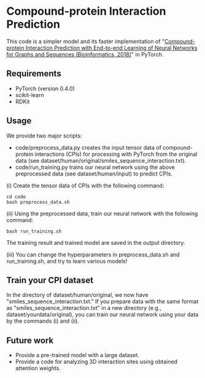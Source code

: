 # Compound-protein Interaction Prediction

This code is a simpler model and its faster implementation of
"[Compound-protein Interaction Prediction with End-to-end Learning of Neural Networks for Graphs and Sequences (Bioinformatics, 2018)](https://academic.oup.com/bioinformatics/advance-article-abstract/doi/10.1093/bioinformatics/bty535/5050020?redirectedFrom=PDF)" in PyTorch.


## Requirements

- PyTorch (version 0.4.0)
- scikit-learn
- RDKit


## Usage

We provide two major scripts:

- code/preprocess_data.py creates the input tensor data of compound-protein interactions (CPIs)
for processing with PyTorch from the original data
(see dataset/human/original/smiles_sequence_interaction.txt).
- code/run_training.py trains our neural network using the above preprocessed data (see dataset/human/input) to predict CPIs.

(i) Create the tensor data of CPIs with the following command:
```
cd code
bash preprocess_data.sh
```

(ii) Using the preprocessed data, train our neural network with the following command:
```
bash run_training.sh
```

The training result and trained model are saved in the output directory.

(iii) You can change the hyperparameters in preprocess_data.sh and run_training.sh,
and try to learn various models!


## Train your CPI dataset
In the directory of dataset/human/original, we now have "smiles_sequence_interaction.txt."
If you prepare data with the same format as "smiles_sequence_interaction.txt"
in a new directory (e.g., dataset/yourdata/original),
you can train our neural network using your data by the commands (i) and (ii).


## Future work

- Provide a pre-trained model with a large dataset.
- Provide a code for analyzing 3D interaction sites using obtained attention weights.
